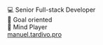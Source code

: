 💻 Senior Full-stack Developer\
🎯 Goal oriented\
🧠 Mind Player\
[manuel.tardivo.pro](https://manuel.tardivo.pro)
